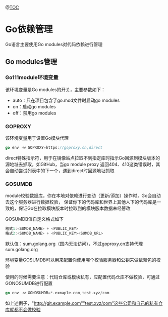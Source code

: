 @[TOC](Go依赖管理)

# Go依赖管理
Go语言主要使用Go modules对代码依赖进行管理
## Go modules管理
### Go111module环境变量
该环境变量是Go modules的开关，主要参数如下：
- auto：只在项目包含了go.mod文件时启动go modules
- on：启动go modules
- off：禁用go modules
### GOPROXY
该环境变量用于设置Go模块代理
```go
go env -w GOPROXY=https://goproxy.cn,direct
```
direct特殊指示符，用于在镜像站点拉取不到指定库时指示Go回源到模块版本的源地址去抓取，如GitHub，当go module proxy
返回404、410这类错误时，其会自动尝试列表中的下一个，遇到direct时回源地址抓取

### GOSUMDB
module校验数据库，你在本地对依赖进行变动（更新/添加）操作时，Go会自动去这个服务器进行数据校验，
保证你下的代码库和世界上其他人下的代码库是一致的，保证Go在拉取模块版本时拉取到的模块版本数据未经篡改

GOSUMDB值自定义格式如下
```go
格式1:<SUMDB_NAME> + <PUBLIC_KEY>
格式2:<SUMDB_NAME> + <PUBLIC_KEY><SUMDB_URL>
```
默认值：sum.golang.org（国内无法访问），不过goproxy.cn支持代理sum.golang.org

环境变量GOSUMDB可以用来配置你使用哪个校验服务器和公钥来做依赖包的校验

使用的时候需要注意：代码仓库或模块私有，应配置代码仓库不做校验，可通过GONOSUMDB进行配置
```go
go env -w GONOSUMDB=*.exmaple.com,test.xyz/com
```
如上述例子，"http://git.example.com""test.xyz/com"这些公司和自己的私有仓库就都不会做校验

###